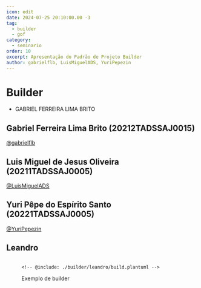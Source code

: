 ```yaml
---
icon: edit
date: 2024-07-25 20:10:00.00 -3
tag:
  - builder
  - gof
category:
  - seminario
order: 10
excerpt: Apresentação do Padrão de Projeto Builder
author: gabrielflb, LuisMiguelADS, YuriPepezin
---
```

# Builder

- GABRIEL FERREIRA LIMA BRITO

## Gabriel Ferreira Lima Brito (20212TADSSAJ0015)

[@gabrielflb](https://github.com/gabrielflb)

<!-- @include: ./builder/seminario-1-gabrielflb/README.md -->

## Luis Miguel de Jesus Oliveira (20211TADSSAJ0005)

[@LuisMiguelADS](https://github.com/LuisMiguelADS)

<!-- @include: ./builder/seminario-1-LuisMiguelADS/README.md -->
 

## Yuri Pêpe do Espírito Santo (20221TADSSAJ0005) 

[@YuriPepezin](https://github.com/YuriPepezin)

<!-- @include: ./builder/seminario-1-YuriPepezin/ApYuri.md -->


## Leandro

<figure>

```plantuml

<!-- @include: ./builder/leandro/build.plantuml -->

```

<figcaption> Exemplo de builder</figcaption>
</figure>

